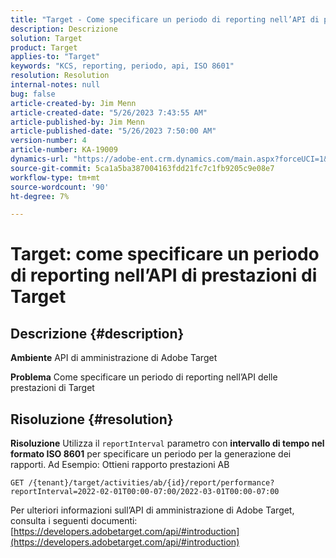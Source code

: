 ```yaml
---
title: "Target - Come specificare un periodo di reporting nell’API di prestazioni di Target"
description: Descrizione
solution: Target
product: Target
applies-to: "Target"
keywords: "KCS, reporting, periodo, api, ISO 8601"
resolution: Resolution
internal-notes: null
bug: false
article-created-by: Jim Menn
article-created-date: "5/26/2023 7:43:55 AM"
article-published-by: Jim Menn
article-published-date: "5/26/2023 7:50:00 AM"
version-number: 4
article-number: KA-19009
dynamics-url: "https://adobe-ent.crm.dynamics.com/main.aspx?forceUCI=1&pagetype=entityrecord&etn=knowledgearticle&id=1fa2f70f-99fb-ed11-8849-6045bd006e5a"
source-git-commit: 5ca1a5ba387004163fdd21fc7c1fb9205c9e08e7
workflow-type: tm+mt
source-wordcount: '90'
ht-degree: 7%

---
```


# Target: come specificare un periodo di reporting nell’API di prestazioni di Target

## Descrizione {#description}


<b>Ambiente</b>
API di amministrazione di Adobe Target

<b>Problema</b>
Come specificare un periodo di reporting nell’API delle prestazioni di Target


## Risoluzione {#resolution}


<b>Risoluzione</b>
Utilizza il `reportInterval` parametro con <b>intervallo di tempo nel formato ISO 8601</b> per specificare un periodo per la generazione dei rapporti.
Ad Esempio: Ottieni rapporto prestazioni AB

`GET /{tenant}/target/activities/ab/{id}/report/performance?reportInterval=2022-02-01T00:00-07:00/2022-03-01T00:00-07:00`

Per ulteriori informazioni sull’API di amministrazione di Adobe Target, consulta i seguenti documenti:
[https://developers.adobetarget.com/api/#introduction](https://developers.adobetarget.com/api/#introduction)
